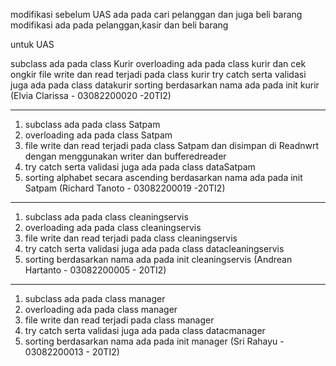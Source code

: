 modifikasi sebelum UAS ada pada cari pelanggan dan juga beli barang 
modifikasi ada pada pelanggan,kasir dan beli barang 

untuk UAS 

subclass ada pada class Kurir
overloading ada pada class kurir dan cek ongkir
file write dan read terjadi pada class kurir
try catch serta validasi juga ada pada class datakurir
sorting berdasarkan nama ada pada init kurir
(Elvia Clarissa - 03082200020 -20TI2)

---------------------------------------------------------------------------------------

1. subclass ada pada class Satpam
2. overloading ada pada class Satpam 
3. file write dan read terjadi pada class Satpam dan disimpan di Readnwrt dengan menggunakan writer dan bufferedreader
4. try catch serta validasi juga ada pada class dataSatpam
5. sorting alphabet secara ascending berdasarkan nama ada pada init Satpam
(Richard Tanoto - 03082200019 -20TI2)

---------------------------------------------------------------------------------------

1. subclass ada pada class cleaningservis
2. overloading ada pada class cleaningservis
3. file write dan read terjadi pada class cleaningservis
4. try catch serta validasi juga ada pada class datacleaningservis
5. sorting berdasarkan nama ada pada init cleaningservis
(Andrean Hartanto - 03082200005 - 20TI2)

---------------------------------------------------------------------------------------

1. subclass ada pada class manager
2. overloading ada pada class manager
3. file write dan read terjadi pada class manager
4. try catch serta validasi juga ada pada class datacmanager
5. sorting berdasarkan nama ada pada init manager
(Sri Rahayu - 03082200013 - 20TI2)



